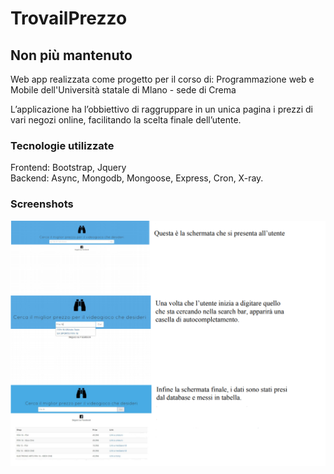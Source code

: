 # TrovailPrezzo
## Non più mantenuto
Web app realizzata come progetto per il corso di: Programmazione web e Mobile dell'Università statale di Mlano - sede di Crema

L’applicazione ha l’obbiettivo di raggruppare in un unica pagina i prezzi di vari negozi online,
facilitando la scelta finale dell’utente.

### Tecnologie utilizzate  
Frontend: Bootstrap, Jquery  
Backend: Async, Mongodb, Mongoose, Express, Cron, X-ray.
### Screenshots
![Schermate](https://github.com/Ell3Ell394/TrovailPrezzo/blob/master/Schermate.png "Schermate")
